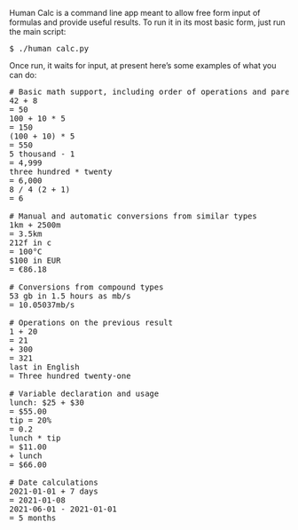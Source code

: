 Human Calc is a command line app meant to allow free 
form input of formulas and provide useful results.  To 
run it in its most basic form, just run the main script:

<pre>
$ ./human_calc.py
</pre>

Once run, it waits for input, at present here’s some examples 
of what you can do:

<pre>
# Basic math support, including order of operations and parenthesis
42 + 8
= 50
100 + 10 * 5
= 150
(100 + 10) * 5
= 550
5 thousand - 1
= 4,999
three hundred * twenty
= 6,000
8 / 4 (2 + 1)
= 6

# Manual and automatic conversions from similar types
1km + 2500m
= 3.5km
212f in c
= 100°C
$100 in EUR
= &#8364;86.18

# Conversions from compound types
53 gb in 1.5 hours as mb/s
= 10.05037mb/s

# Operations on the previous result
1 + 20
= 21
+ 300
= 321
last in English
= Three hundred twenty-one

# Variable declaration and usage
lunch: $25 + $30
= $55.00
tip = 20%
= 0.2
lunch * tip
= $11.00
+ lunch
= $66.00

# Date calculations
2021-01-01 + 7 days
= 2021-01-08
2021-06-01 - 2021-01-01
= 5 months
</pre>
